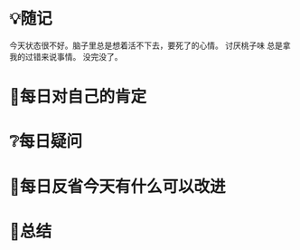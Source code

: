 # 💡随记
今天状态很不好。脑子里总是想着活不下去，要死了的心情。
讨厌桃子味
总是拿我的过错来说事情。
没完没了。

# 🥇每日对自己的肯定


# ❔每日疑问
 
# 💭每日反省今天有什么可以改进

# 🎈总结


